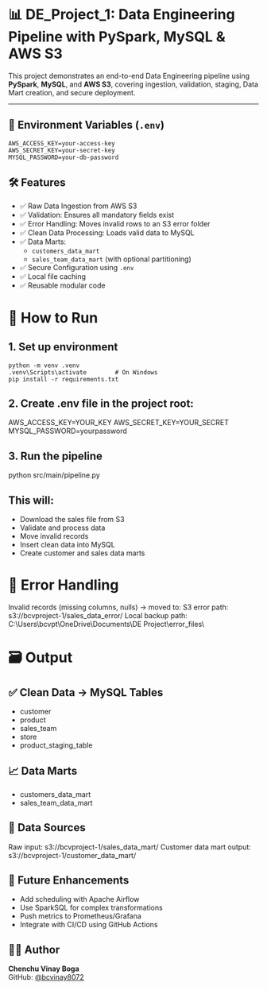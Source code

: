 # 📊 DE_Project_1: Data Engineering Pipeline with PySpark, MySQL & AWS S3

This project demonstrates an end-to-end Data Engineering pipeline using **PySpark**, **MySQL**, and **AWS S3**, covering ingestion, validation, staging, Data Mart creation, and secure deployment.

---

## 🔐 Environment Variables (`.env`)

```env
AWS_ACCESS_KEY=your-access-key
AWS_SECRET_KEY=your-secret-key
MYSQL_PASSWORD=your-db-password
```

## 🛠 Features

- ✅ Raw Data Ingestion from AWS S3  
- ✅ Validation: Ensures all mandatory fields exist  
- ✅ Error Handling: Moves invalid rows to an S3 error folder  
- ✅ Clean Data Processing: Loads valid data to MySQL  
- ✅ Data Marts:
  - `customers_data_mart`
  - `sales_team_data_mart` (with optional partitioning)  
- ✅ Secure Configuration using `.env`  
- ✅ Local file caching  
- ✅ Reusable modular code  


# 🚀 How to Run
## 1. Set up environment
```
python -m venv .venv
.venv\Scripts\activate        # On Windows
pip install -r requirements.txt
```
## 2. Create .env file in the project root:
AWS_ACCESS_KEY=YOUR_KEY
AWS_SECRET_KEY=YOUR_SECRET
MYSQL_PASSWORD=yourpassword

## 3. Run the pipeline
python src/main/pipeline.py

## This will:
- Download the sales file from S3
- Validate and process data
- Move invalid records
- Insert clean data into MySQL
- Create customer and sales data marts

# 🧹 Error Handling
Invalid records (missing columns, nulls) → moved to:
S3 error path: s3://bcvproject-1/sales_data_error/
Local backup path:
C:\Users\bcvpt\OneDrive\Documents\DE Project\error_files\

# 🗃 Output
## ✅ Clean Data → MySQL Tables
- customer
- product
- sales_team
- store
- product_staging_table

## 📈 Data Marts
- customers_data_mart
- sales_team_data_mart

## 🧊 Data Sources
Raw input: s3://bcvproject-1/sales_data_mart/
Customer data mart output: s3://bcvproject-1/customer_data_mart/

## 🧩 Future Enhancements
- Add scheduling with Apache Airflow
- Use SparkSQL for complex transformations
- Push metrics to Prometheus/Grafana
- Integrate with CI/CD using GitHub Actions

## 👨‍💻 Author

**Chenchu Vinay Boga**  
GitHub: [@bcvinay8072](https://github.com/bcvinay8072)

